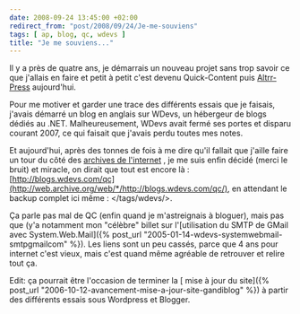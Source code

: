 ```yaml
---
date: 2008-09-24 13:45:00 +02:00
redirect_from: "post/2008/09/24/Je-me-souviens"
tags: [ ap, blog, qc, wdevs ]
title: "Je me souviens..."
---
```


Il y a près de quatre ans, je démarrais un nouveau projet sans trop savoir
ce que j'allais en faire et petit à petit c'est devenu Quick-Content puis
[Altrr-Press](http://www.altrr.com/) aujourd'hui.

Pour me motiver et garder une trace des différents essais que je faisais,
j'avais démarré un blog en anglais sur WDevs, un hébergeur de blogs dédiés au
.NET. Malheureusement, WDevs avait fermé ses portes et disparu courant 2007, ce
qui faisait que j'avais perdu toutes mes notes.

Et aujourd'hui, après des tonnes de fois à me dire qu'il fallait que j'aille
faire un tour du côté des [archives
de l'internet](http://www.archive.org/web/web.php) , je me suis enfin décidé (merci le bruit) et miracle, on
dirait que tout est encore là : [http://blogs.wdevs.com/qc](http://web.archive.org/web/*/http://blogs.wdevs.com/qc/),
en attendant le backup complet ici même : </tags/wdevs/>.

Ça parle pas mal de QC (enfin quand je m'astreignais à bloguer), mais pas
que (y'a notamment mon "célèbre" billet sur l'[utilisation
du SMTP de GMail avec System.Web.Mail]({% post_url "2005-01-14-wdevs-systemwebmail-smtpgmailcom" %}). Les liens sont un peu cassés, parce
que 4 ans pour internet c'est vieux, mais c'est quand même agréable de
retrouver et relire tout ça.

Edit: ça pourrait être l'occasion de terminer la [
mise à jour du site]({% post_url "2006-10-12-avancement-mise-a-jour-site-gandiblog" %}) à partir des différents essais sous Wordpress et
Blogger.
